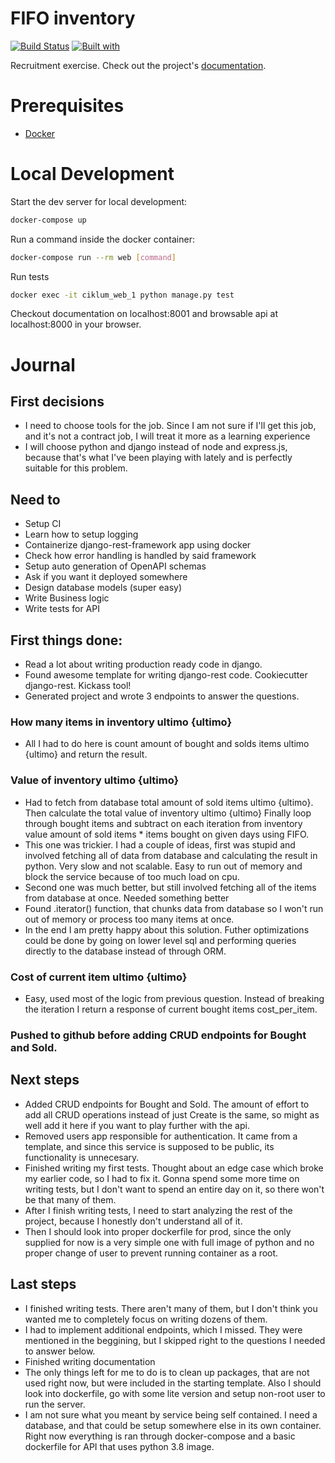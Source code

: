 # FIFO inventory

[![Build Status](https://travis-ci.org/damianlewandowski/ciklum.svg?branch=master)](https://travis-ci.org/damianlewandowski/ciklum)
[![Built with](https://img.shields.io/badge/Built_with-Cookiecutter_Django_Rest-F7B633.svg)](https://github.com/agconti/cookiecutter-django-rest)

Recruitment exercise. Check out the project's [documentation](http://damianlewandowski.github.io/ciklum/).

# Prerequisites

- [Docker](https://docs.docker.com/docker-for-mac/install/)  

# Local Development

Start the dev server for local development:
```bash
docker-compose up
```

Run a command inside the docker container:
```bash
docker-compose run --rm web [command]
```

Run tests
```bash
docker exec -it ciklum_web_1 python manage.py test
```

Checkout documentation on localhost:8001 and browsable api at localhost:8000 in your browser.

# Journal

## First decisions
- I need to choose tools for the job. Since I am not sure if I'll get this job, and it's not a contract job, I will treat it more as a learning experience
- I will choose python and django instead of node and express.js, because that's what I've been playing with lately and is perfectly suitable for this problem.

## Need to
- Setup CI 
- Learn how to setup logging
- Containerize django-rest-framework app using docker
- Check how error handling is handled by said framework
- Setup auto generation of OpenAPI schemas
- Ask if you want it deployed somewhere
- Design database models (super easy)
- Write Business logic
- Write tests for API


## First things done:
- Read a lot about writing production ready code in django.
- Found awesome template for writing django-rest code. Cookiecutter django-rest. Kickass tool!
- Generated project and wrote 3 endpoints to answer the questions.

### How many items in inventory ultimo {ultimo}
- All I had to do here is count amount of bought and solds items ultimo {ultimo} and return the result.

### Value of inventory ultimo {ultimo}
- Had to fetch from database total amount of sold items ultimo {ultimo}. Then calculate the total value of inventory ultimo {ultimo}
Finally loop through bought items and subtract on each iteration from inventory value amount of sold items * items bought on given days using FIFO.
- This one was trickier. I had a couple of ideas, first was stupid and involved fetching all of data from database and
calculating the result in python. Very slow and not scalable. Easy to run out of memory and block the service because of too much 
load on cpu.
- Second one was much better, but still involved fetching all of the items from database at once. Needed something better
- Found .iterator() function, that chunks data from database so I won't run out of memory or process too many items at once.
- In the end I am pretty happy about this solution. Futher optimizations could be done by going on lower level sql and performing queries directly 
to the database instead of through ORM.

### Cost of current item ultimo {ultimo}
- Easy, used most of the logic from previous question. Instead of breaking the iteration I return a response of current bought items cost_per_item.

### Pushed to github before adding CRUD endpoints for Bought and Sold.

## Next steps
- Added CRUD endpoints for Bought and Sold. The amount of effort to add all CRUD operations instead of just Create is the same,
so might as well add it here if you want to play further with the api.
- Removed users app responsible for authentication. It came from a template, and since this service is supposed to be public, its functionality is unnecesary.
- Finished writing my first tests. Thought about an edge case which broke my earlier code, so I had to fix it. Gonna spend some more time on writing tests,
but I don't want to spend an entire day on it, so there won't be that many of them.
- After I finish writing tests, I need to start analyzing the rest of the project, because I honestly don't understand all of it.
- Then I should look into proper dockerfile for prod, since the only supplied for now is a very simple one with full image of python and no proper change of user
to prevent running container as a root.


## Last steps
- I finished writing tests. There aren't many of them, but I don't think you wanted me to completely focus on writing dozens of them.
- I had to implement additional endpoints, which I missed. They were mentioned in the beggining, but I skipped right to the questions I needed to answer below.
- Finished writing documentation
- The only things left for me to do is to clean up packages, that are not used right now, but were included in the starting template. Also I should look into dockerfile, go with some lite version and setup non-root user to run the server.
- I am not sure what you meant by service being self contained. I need a database, and that could be setup somewhere else in its own container.
Right now everything is ran through docker-compose and a basic dockerfile for API that uses python 3.8 image.